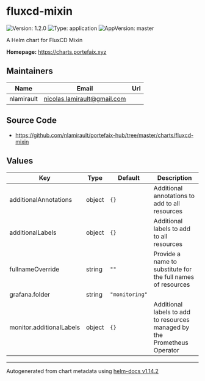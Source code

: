 # fluxcd-mixin

![Version: 1.2.0](https://img.shields.io/badge/Version-1.2.0-informational?style=flat-square) ![Type: application](https://img.shields.io/badge/Type-application-informational?style=flat-square) ![AppVersion: master](https://img.shields.io/badge/AppVersion-master-informational?style=flat-square)

A Helm chart for FluxCD Mixin

**Homepage:** <https://charts.portefaix.xyz>

## Maintainers

| Name       | Email                         | Url |
| ---------- | ----------------------------- | --- |
| nlamirault | <nicolas.lamirault@gmail.com> |     |

## Source Code

- <https://github.com/nlamirault/portefaix-hub/tree/master/charts/fluxcd-mixin>

## Values

| Key                      | Type   | Default        | Description                                                              |
| ------------------------ | ------ | -------------- | ------------------------------------------------------------------------ |
| additionalAnnotations    | object | `{}`           | Additional annotations to add to all resources                           |
| additionalLabels         | object | `{}`           | Additional labels to add to all resources                                |
| fullnameOverride         | string | `""`           | Provide a name to substitute for the full names of resources             |
| grafana.folder           | string | `"monitoring"` |                                                                          |
| monitor.additionalLabels | object | `{}`           | Additional labels to add to resources managed by the Prometheus Operator |

---

Autogenerated from chart metadata using [helm-docs v1.14.2](https://github.com/norwoodj/helm-docs/releases/v1.14.2)
